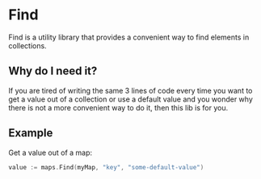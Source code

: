 # Find

Find is a utility library that provides a convenient way to find elements in collections.


## Why do I need it?

If you are tired of writing the same 3 lines of code every time you want to get a
value out of a collection or use a default value and you wonder why there is not
a more convenient way to do it, then this lib is for you.


## Example

Get a value out of a map:

```go
value := maps.Find(myMap, "key", "some-default-value")
```


